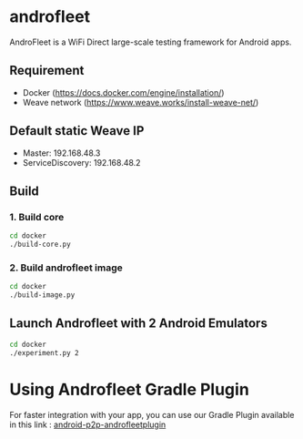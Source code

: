 # androfleet

AndroFleet is a WiFi Direct large-scale testing framework for Android apps.

## Requirement

- Docker (https://docs.docker.com/engine/installation/)
- Weave network (https://www.weave.works/install-weave-net/)

## Default static Weave IP

- Master: 192.168.48.3
- ServiceDiscovery: 192.168.48.2

## Build

### 1. Build core

```bash
cd docker
./build-core.py
```

### 2. Build androfleet image

```bash
cd docker
./build-image.py
```

## Launch Androfleet with 2 Android Emulators

```bash
cd docker
./experiment.py 2
```
# Using Androfleet Gradle Plugin
For faster integration with your app, you can use our Gradle Plugin available in this link : [android-p2p-androfleetplugin](https://github.com/rtoin/android-p2p-androfleetplugin)
